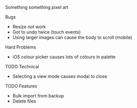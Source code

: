 Something something pixel art

Bugs
* Resize not work
* Got to undo twice (touch events)
* Using larger images can cause the body to scroll (mobile)

Hard Problems
* iOS colour picker causes lots of colours in palette

TODO Technical
* Selecting a view mode causes modal to close

TODO Features
* Bulk import from backup
* Delete files
